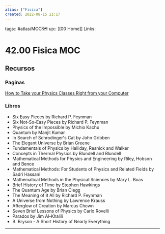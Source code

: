 ```yaml
---
alias: ["Fisica"]
created: 2022-08-15 21:17
---
```

tags:: #atlas/MOC🗺 
up:: [[00 Home]]
Links: 
# 42.00 Fisica MOC


## Recursos
### Paginas
[How to Take your Physics Classes Right from your Computer](https://docs.google.com/document/d/1CW8sE9ywo62TN0KBZ6tZdhfpyfhgVe2CL6uUotVR1W0/edit)

### Libros
- Six Easy Pieces by Richard P. Feynman
- Six Not-So-Easy Pieces by Richard P. Feynman
- Physics of the Impossible by Michio Kachu
- Quantum by Manjit Kumar
- In Search of Schrodinger's Cat by John Gribben
- The Elegant Universe by Brian Greene
- Fundamentals of Physics by Halliday, Resnick and Walker
- Concepts in Thermal Physics by Blundell and Blundell
- Mathematical Methods for Physics and Engineering by Riley, Hobson and Bence
- Mathematical Methods: For Students of Physics and Related Fields by Sadri Hassani
- Mathematical Methods in the Physical Sciences by Mary L. Boas
- Brief History of Time by Stephen Hawkings
- The Quantum Age by Brian Clegg
- The Meaning of it All by Richard P. Feynman
- A Universe from Nothing by Lawrence Krauss
- Afterglow of Creation by Marcus Chown
- Seven Brief Lessons of Physics by Carlo Rovelli
- Paradox by Jim Al-Khalili
- B. Bryson - A Short History of Nearly Everything
___
